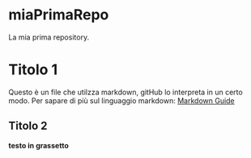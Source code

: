 # miaPrimaRepo
La mia prima repository. 

# Titolo 1
Questo è un file che utilzza markdown, gitHub lo interpreta in un certo modo. Per sapare di più sul linguaggio markdown: [Markdown Guide](https://www.markdownguide.org)
## Titolo 2
**testo in grassetto**
